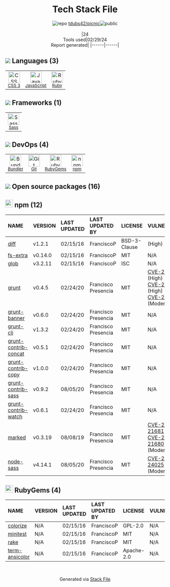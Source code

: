 <!--
&lt;--- Readme.md Snippet without images Start ---&gt;
## Tech Stack
tdubs42/picnic is built on the following main stack:

- [JavaScript](https://developer.mozilla.org/en-US/docs/Web/JavaScript) – Languages
- [Ruby](https://www.ruby-lang.org) – Languages
- [Sass](http://sass-lang.com/) – CSS Pre-processors / Extensions
- [Bundler](http://bundler.io) – Front End Package Manager

Full tech stack [here](/techstack.md)

&lt;--- Readme.md Snippet without images End ---&gt;

&lt;--- Readme.md Snippet with images Start ---&gt;
## Tech Stack
tdubs42/picnic is built on the following main stack:

- <img width='25' height='25' src='https://img.stackshare.io/service/1209/javascript.jpeg' alt='JavaScript'/> [JavaScript](https://developer.mozilla.org/en-US/docs/Web/JavaScript) – Languages
- <img width='25' height='25' src='https://img.stackshare.io/service/989/ruby.png' alt='Ruby'/> [Ruby](https://www.ruby-lang.org) – Languages
- <img width='25' height='25' src='https://img.stackshare.io/service/1171/jCR2zNJV.png' alt='Sass'/> [Sass](http://sass-lang.com/) – CSS Pre-processors / Extensions
- <img width='25' height='25' src='https://img.stackshare.io/service/2988/4e77LXIo_400x400.png' alt='Bundler'/> [Bundler](http://bundler.io) – Front End Package Manager

Full tech stack [here](/techstack.md)

&lt;--- Readme.md Snippet with images End ---&gt;
-->
<div align="center">

# Tech Stack File
![](https://img.stackshare.io/repo.svg "repo") [tdubs42/picnic](https://github.com/tdubs42/picnic)![](https://img.stackshare.io/public_badge.svg "public")
<br/><br/>
|24<br/>Tools used|02/29/24 <br/>Report generated|
|------|------|
</div>

## <img src='https://img.stackshare.io/languages.svg'/> Languages (3)
<table><tr>
  <td align='center'>
  <img width='36' height='36' src='https://img.stackshare.io/service/6727/css.png' alt='CSS 3'>
  <br>
  <sub><a href="https://developer.mozilla.org/en-US/docs/Web/CSS/CSS3">CSS 3</a></sub>
  <br>
  <sub></sub>
</td>

<td align='center'>
  <img width='36' height='36' src='https://img.stackshare.io/service/1209/javascript.jpeg' alt='JavaScript'>
  <br>
  <sub><a href="https://developer.mozilla.org/en-US/docs/Web/JavaScript">JavaScript</a></sub>
  <br>
  <sub></sub>
</td>

<td align='center'>
  <img width='36' height='36' src='https://img.stackshare.io/service/989/ruby.png' alt='Ruby'>
  <br>
  <sub><a href="https://www.ruby-lang.org">Ruby</a></sub>
  <br>
  <sub></sub>
</td>

</tr>
</table>

## <img src='https://img.stackshare.io/frameworks.svg'/> Frameworks (1)
<table><tr>
  <td align='center'>
  <img width='36' height='36' src='https://img.stackshare.io/service/1171/jCR2zNJV.png' alt='Sass'>
  <br>
  <sub><a href="http://sass-lang.com/">Sass</a></sub>
  <br>
  <sub></sub>
</td>

</tr>
</table>

## <img src='https://img.stackshare.io/devops.svg'/> DevOps (4)
<table><tr>
  <td align='center'>
  <img width='36' height='36' src='https://img.stackshare.io/service/2988/4e77LXIo_400x400.png' alt='Bundler'>
  <br>
  <sub><a href="http://bundler.io">Bundler</a></sub>
  <br>
  <sub></sub>
</td>

<td align='center'>
  <img width='36' height='36' src='https://img.stackshare.io/service/1046/git.png' alt='Git'>
  <br>
  <sub><a href="http://git-scm.com/">Git</a></sub>
  <br>
  <sub></sub>
</td>

<td align='center'>
  <img width='36' height='36' src='https://img.stackshare.io/service/12795/5jL6-BA5_400x400.jpeg' alt='RubyGems'>
  <br>
  <sub><a href="https://rubygems.org/">RubyGems</a></sub>
  <br>
  <sub></sub>
</td>

<td align='center'>
  <img width='36' height='36' src='https://img.stackshare.io/service/1120/lejvzrnlpb308aftn31u.png' alt='npm'>
  <br>
  <sub><a href="https://www.npmjs.com/">npm</a></sub>
  <br>
  <sub></sub>
</td>

</tr>
</table>


## <img src='https://img.stackshare.io/group.svg' /> Open source packages (16)</h2>

## <img width='24' height='24' src='https://img.stackshare.io/service/1120/lejvzrnlpb308aftn31u.png'/> npm (12)

|NAME|VERSION|LAST UPDATED|LAST UPDATED BY|LICENSE|VULNERABILITIES|
|:------|:------|:------|:------|:------|:------|
|[diff](https://www.npmjs.com/diff)|v1.2.1|02/15/16|FranciscoP |BSD-3-Clause|[](https://github.com/advisories/GHSA-h6ch-v84p-w6p9) (High)|
|[fs-extra](https://www.npmjs.com/fs-extra)|v0.14.0|02/15/16|FranciscoP |MIT|N/A|
|[glob](https://www.npmjs.com/glob)|v3.2.11|02/15/16|FranciscoP |ISC|N/A|
|[grunt](https://www.npmjs.com/grunt)|v0.4.5|02/24/20|Francisco Presencia |MIT|[CVE-2022-1537](https://github.com/advisories/GHSA-rm36-94g8-835r) (High)<br/>[CVE-2020-7729](https://github.com/advisories/GHSA-m5pj-vjjf-4m3h) (High)<br/>[CVE-2022-0436](https://github.com/advisories/GHSA-j383-35pm-c5h4) (Moderate)|
|[grunt-banner](https://www.npmjs.com/grunt-banner)|v0.6.0|02/24/20|Francisco Presencia |MIT|N/A|
|[grunt-cli](https://www.npmjs.com/grunt-cli)|v1.3.2|02/24/20|Francisco Presencia |MIT|N/A|
|[grunt-contrib-concat](https://www.npmjs.com/grunt-contrib-concat)|v0.5.1|02/24/20|Francisco Presencia |MIT|N/A|
|[grunt-contrib-copy](https://www.npmjs.com/grunt-contrib-copy)|v1.0.0|02/24/20|Francisco Presencia |MIT|N/A|
|[grunt-contrib-sass](https://www.npmjs.com/grunt-contrib-sass)|v0.9.2|08/05/20|Francisco Presencia |MIT|N/A|
|[grunt-contrib-watch](https://www.npmjs.com/grunt-contrib-watch)|v0.6.1|02/24/20|Francisco Presencia |MIT|N/A|
|[marked](https://www.npmjs.com/marked)|v0.3.19|08/08/19|Francisco Presencia |MIT|[CVE-2022-21681](https://github.com/advisories/GHSA-5v2h-r2cx-5xgj) (High)<br/>[CVE-2022-21680](https://github.com/advisories/GHSA-rrrm-qjm4-v8hf) (High)<br/>[](https://github.com/advisories/GHSA-xf5p-87ch-gxw2) (Moderate)|
|[node-sass](https://www.npmjs.com/node-sass)|v4.14.1|08/05/20|Francisco Presencia |MIT|[CVE-2020-24025](https://github.com/advisories/GHSA-r8f7-9pfq-mjmv) (Moderate)|


## <img width='24' height='24' src='https://img.stackshare.io/service/12795/5jL6-BA5_400x400.jpeg'/> RubyGems (4)

|NAME|VERSION|LAST UPDATED|LAST UPDATED BY|LICENSE|VULNERABILITIES|
|:------|:------|:------|:------|:------|:------|
|[colorize](https://rubygems.org/colorize)|N/A|02/15/16|FranciscoP |GPL-2.0|N/A|
|[minitest](https://rubygems.org/minitest)|N/A|02/15/16|FranciscoP |MIT|N/A|
|[rake](https://rubygems.org/rake)|N/A|02/15/16|FranciscoP |MIT|N/A|
|[term-ansicolor](https://rubygems.org/term-ansicolor)|N/A|02/15/16|FranciscoP |Apache-2.0|N/A|

<br/>
<div align='center'>

Generated via [Stack File](https://github.com/marketplace/stack-file)
